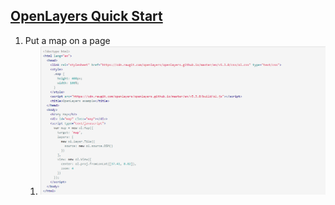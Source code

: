 ## [OpenLayers Quick Start](https://openlayers.org/en/latest/doc/quickstart.html)
1. Put a map on a page
   1. ![img1](img/01.png)


